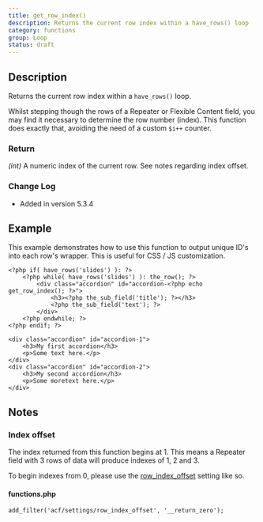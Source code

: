 ```yaml
---
title: get_row_index()
description: Returns the current row index within a have_rows() loop
category: functions
group: Loop
status: draft
---
```


## Description
Returns the current row index within a `have_rows()` loop.

Whilst stepping though the rows of a Repeater or Flexible Content field, you may find it necessary to determine the row number (index). This function does exactly that, avoiding the need of a custom `$i++` counter.

### Return
*(int)* A numeric index of the current row. See notes regarding index offset.

### Change Log
- Added in version 5.3.4

## Example
This example demonstrates how to use this function to output unique ID's into each row's wrapper. This is useful for CSS / JS customization.

```
<?php if( have_rows('slides') ): ?>
	<?php while( have_rows('slides') ): the_row(); ?>
		<div class="accordion" id="accordion-<?php echo get_row_index(); ?>">
			<h3><?php the_sub_field('title'); ?></h3>
			<?php the_sub_field('text'); ?>
		</div>
	<?php endwhile; ?>
<?php endif; ?>
```
```
<div class="accordion" id="accordion-1">
	<h3>My first accordion</h3>
	<p>Some text here.</p>
</div>
<div class="accordion" id="accordion-2">
	<h3>My second accordion</h3>
	<p>Some moretext here.</p>
</div>
```

## Notes

### Index offset
The index returned from this function begins at 1. This means a Repeater field with 3 rows of data will produce indexes of 1, 2 and 3.

To begin indexes from 0, please use the [row_index_offset](https://www.advancedcustomfields.com/resources/acf-settings/) setting like so.
#### functions.php
```
add_filter('acf/settings/row_index_offset', '__return_zero');
```
